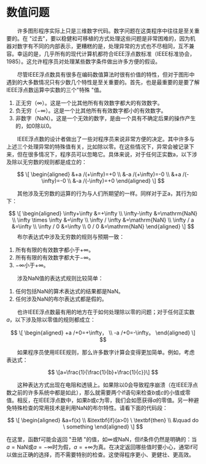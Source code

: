 # 数值问题

&emsp;&emsp;许多图形程序实际上只是三维数字代码。数字问题在这类程序中往往是至关重要的。在 "过去"，要以稳健和可移植的方式处理这些问题是非常困难的，因为机器对数字有不同的内部表示，更糟糕的是，处理异常的方式也不尽相同，互不兼容。幸运的是，几乎所有的现代计算机都符合IEEE浮点数标准（IEEE标准协会，1985）。这允许程序员对处理某些数字条件做出许多方便的假设。

&emsp;&emsp;尽管IEEE浮点数具有很多在编码数值算法时很有价值的特性，但对于图形中遇到的大多数情况只有少数几个特性是至关重要的。首先，也是最重要的是要了解IEEE浮点数运算中实数的三个"特殊 "值。

1. 正无穷（$\infty$）。这是一个比其他所有有效数字都大的有效数字。
1. 负无穷（$-\infty$）。这是一个比其他所有有效数字都小的有效数字。
3. 非数字（$\mathrm{NaN}$）。这是一个无效的数字，是由一个具有不确定后果的操作产生的，如0除以0。

&emsp;&emsp;IEEE浮点数的设计者做出了一些对程序员来说非常方便的决定。其中许多与上述三个处理异常的特殊值有关，比如除以零。在这些情况下，异常会被记录下来，但在很多情况下，程序员可以忽略它。具体来说，对于任何正实数a，以下涉及除以无穷数的规则都是成立的：

$$
\[
  \begin{aligned}
  &+a /(+\infty)=+0 \\
  &-a /(+\infty)=-0 \\
  &+a /(-\infty)=-0 \\
  &-a /(-\infty)=+0
  \end{aligned}
\]
$$


&emsp;&emsp;其他涉及无穷数的运算的行为与人们所期望的一样。同样对于正a，其行为如下：

$$
\[
  \begin{aligned}
  \infty+\infty &=+\infty \\
  \infty-\infty &=\mathrm{NaN} \\
  \infty \times \infty &=\infty \\
  \infty / \infty &=\mathrm{NaN} \\
  \infty / a &=\infty \\
  \infty / 0 &=\infty \\
  0 / 0 &=\mathrm{NaN}
  \end{aligned}
\]
$$
&emsp;&emsp;布尔表达式中涉及无穷数的规则与预期一致：  

1. 所有有限的有效数字都小于$+\infty$。  
2. 所有有限的有效数字都大于$-\infty$。  
3. $-\infty$小于$+\infty$。  

&emsp;&emsp;涉及NaN值的表达式规则比较简单：  

1. 任何包括$\mathrm{NaN}$的算术表达式的结果都是$\mathrm{NaN}$。
2. 任何涉及$\mathrm{NaN}$的布尔表达式都是假的。

&emsp;&emsp;也许IEEE浮点数最有用的地方在于如何处理除以零的问题；对于任何正实数$a$，以下涉及除以零值的规则都成立：

$$
\[
  \begin{aligned}
  +a /+0=+\infty， \\
  -a /+0=-\infty。 
  \end{aligned}
\]
$$


&emsp;&emsp;如果程序员使用IEEE规则，那么许多数字计算会变得更加简单。例如，考虑表达式：

$$
\[a=\frac{1}{\frac{1}{b}+\frac{1}{c}}\]
$$


&emsp;&emsp;这种表达方式出现在电阻和透镜上。如果除以0会导致程序崩溃（在IEEE浮点数之前的许多系统中都是如此），那么就需要两个$\text{if}$语句来检查$b$或$c$的小值或零值。相反，在IEEE浮点数中，如果$b$或$c$为零，我们会如愿获得$a$的零值。另一种避免特殊检查的常用技术是利用$\mathrm{NaN}$的布尔特性。请看下面的代码段：

$$
\[
  \begin{aligned}
  &a=f(x) \\
  &\textbf{if}(a>0) \  \textbf{then} \\ 
  &\quad do \  something
  \end{aligned}
\]
$$


在这里，函数f可能会返回 "丑陋 "的值，如∞或NaN，但if条件仍然是明确的：当$a=\mathrm{NaN}$或$a=-\infty$时为假，$a=+\infty$为真。在决定返回哪些值时要小心，通常if可以做出正确的选择，而不需要特别的检查。这使得程序更小、更健壮、更高效。
